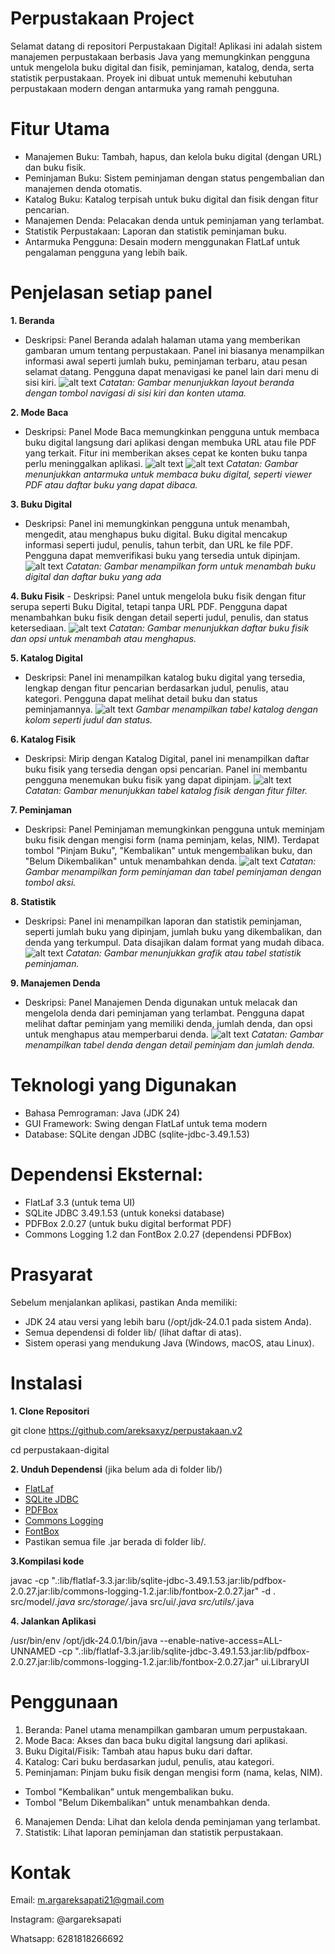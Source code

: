 # Perpustakaan Project
Selamat datang di repositori Perpustakaan Digital! Aplikasi ini adalah sistem manajemen perpustakaan berbasis Java yang memungkinkan pengguna untuk mengelola buku digital dan fisik, peminjaman, katalog, denda, serta statistik perpustakaan. Proyek ini dibuat untuk memenuhi kebutuhan perpustakaan modern dengan antarmuka yang ramah pengguna.
# Fitur Utama
- Manajemen Buku: Tambah, hapus, dan kelola buku digital (dengan URL) dan buku fisik.
- Peminjaman Buku: Sistem peminjaman dengan status pengembalian dan manajemen denda otomatis.
- Katalog Buku: Katalog terpisah untuk buku digital dan fisik dengan fitur pencarian.
- Manajemen Denda: Pelacakan denda untuk peminjaman yang terlambat.
- Statistik Perpustakaan: Laporan dan statistik peminjaman buku.
- Antarmuka Pengguna: Desain modern menggunakan FlatLaf untuk pengalaman pengguna yang lebih baik.
# Penjelasan setiap panel
**1. Beranda**
   - Deskripsi: Panel Beranda adalah halaman utama yang memberikan gambaran umum tentang perpustakaan. Panel ini biasanya menampilkan informasi awal seperti jumlah buku, peminjaman terbaru, atau pesan selamat datang. Pengguna dapat menavigasi ke panel lain dari menu di sisi kiri.
![alt text](https://github.com/areksaxyz/perpustakaan.v2/blob/main/foto/beranda.png?raw=true)
_Catatan: Gambar menunjukkan layout beranda dengan tombol navigasi di sisi kiri dan konten utama._

**2. Mode Baca**
- Deskripsi: Panel Mode Baca memungkinkan pengguna untuk membaca buku digital langsung dari aplikasi dengan membuka URL atau file PDF yang terkait. Fitur ini memberikan akses cepat ke konten buku tanpa perlu meninggalkan aplikasi.
![alt text](https://github.com/areksaxyz/perpustakaan.v2/blob/main/foto/modebaca.png?raw=true)
![alt text](https://github.com/areksaxyz/perpustakaan.v2/blob/main/foto/modebaca2.png?raw=true)
  _Catatan: Gambar menunjukkan antarmuka untuk membaca buku digital, seperti viewer PDF atau daftar buku yang dapat dibaca._

 **3. Buku Digital**
  - Deskripsi: Panel ini memungkinkan pengguna untuk menambah, mengedit, atau menghapus buku digital. Buku digital mencakup informasi seperti judul, penulis, tahun terbit, dan URL ke file PDF. Pengguna dapat memverifikasi buku yang tersedia untuk dipinjam.
![alt text](https://github.com/areksaxyz/perpustakaan.v2/blob/main/foto/BukuDigital.png?raw=true)
_Catatan: Gambar menampilkan form untuk menambah buku digital dan daftar buku yang ada_

**4. Buku Fisik**
    - Deskripsi: Panel untuk mengelola buku fisik dengan fitur serupa seperti Buku Digital, tetapi tanpa URL PDF. Pengguna dapat menambahkan buku fisik dengan detail seperti judul, penulis, dan status ketersediaan.
![alt text](https://github.com/areksaxyz/perpustakaan.v2/blob/main/foto/bukufisik.png?raw=true)
 _Catatan: Gambar menunjukkan daftar buku fisik dan opsi untuk menambah atau menghapus._

**5. Katalog Digital**
- Deskripsi: Panel ini menampilkan katalog buku digital yang tersedia, lengkap dengan fitur pencarian berdasarkan judul, penulis, atau kategori. Pengguna dapat melihat detail buku dan status peminjamannya.
![alt text](https://github.com/areksaxyz/perpustakaan.v2/blob/main/foto/katalog.png?raw=true)
_Gambar menampilkan tabel katalog dengan kolom seperti judul dan status._

**6. Katalog Fisik**
- Deskripsi: Mirip dengan Katalog Digital, panel ini menampilkan daftar buku fisik yang tersedia dengan opsi pencarian. Panel ini membantu pengguna menemukan buku fisik yang dapat dipinjam.
![alt text](https://github.com/areksaxyz/perpustakaan.v2/blob/main/foto/katalogfisik.png?raw=true)
_Catatan: Gambar menunjukkan tabel katalog fisik dengan fitur filter._

**7. Peminjaman**
- Deskripsi: Panel Peminjaman memungkinkan pengguna untuk meminjam buku fisik dengan mengisi form (nama peminjam, kelas, NIM). Terdapat tombol "Pinjam Buku", "Kembalikan" untuk mengembalikan buku, dan "Belum Dikembalikan" untuk menambahkan denda.
![alt text](https://github.com/areksaxyz/perpustakaan.v2/blob/main/foto/peminjaman.png?raw=true)
 _Catatan: Gambar menampilkan form peminjaman dan tabel peminjaman dengan tombol aksi._

**8. Statistik**
- Deskripsi: Panel ini menampilkan laporan dan statistik peminjaman, seperti jumlah buku yang dipinjam, jumlah buku yang dikembalikan, dan denda yang terkumpul. Data disajikan dalam format yang mudah dibaca.
![alt text](https://github.com/areksaxyz/perpustakaan.v2/blob/main/foto/riwayat.png?raw=true)
_Catatan: Gambar menunjukkan grafik atau tabel statistik peminjaman._

**9. Manajemen Denda**
- Deskripsi: Panel Manajemen Denda digunakan untuk melacak dan mengelola denda dari peminjaman yang terlambat. Pengguna dapat melihat daftar peminjam yang memiliki denda, jumlah denda, dan opsi untuk menghapus atau memperbarui denda.
![alt text](https://github.com/areksaxyz/perpustakaan.v2/blob/main/foto/manajemendenda.png?raw=true)
_Catatan: Gambar menampilkan tabel denda dengan detail peminjam dan jumlah denda._

# Teknologi yang Digunakan
- Bahasa Pemrograman: Java (JDK 24)
- GUI Framework: Swing dengan FlatLaf untuk tema modern
- Database: SQLite dengan JDBC (sqlite-jdbc-3.49.1.53)
# Dependensi Eksternal:
- FlatLaf 3.3 (untuk tema UI)
- SQLite JDBC 3.49.1.53 (untuk koneksi database)
- PDFBox 2.0.27 (untuk buku digital berformat PDF)
- Commons Logging 1.2 dan FontBox 2.0.27 (dependensi PDFBox) 
# Prasyarat
Sebelum menjalankan aplikasi, pastikan Anda memiliki:
- JDK 24 atau versi yang lebih baru (/opt/jdk-24.0.1 pada sistem Anda).
- Semua dependensi di folder lib/ (lihat daftar di atas).
- Sistem operasi yang mendukung Java (Windows, macOS, atau Linux).
# Instalasi
**1. Clone Repositori**
   
   git clone https://github.com/areksaxyz/perpustakaan.v2
   
   cd perpustakaan-digital
   
**2. Unduh Dependensi** (jika belum ada di folder lib/)
- [FlatLaf](https://mvnrepository.com/artifact/com.formdev/flatlaf/3.3)
- [SQLite JDBC](https://repo1.maven.org/maven2/org/xerial/sqlite-jdbc/3.49.1.0/sqlite-jdbc-3.49.1.0.jar)
- [PDFBox](https://mvnrepository.com/artifact/org.apache.pdfbox/pdfbox/2.0.27)
- [Commons Logging](https://mvnrepository.com/artifact/commons-logging/commons-logging/1.2)
- [FontBox](https://mvnrepository.com/artifact/org.apache.pdfbox/fontbox/2.0.27)
- Pastikan semua file .jar berada di folder lib/.

**3.Kompilasi kode**

javac -cp ".:lib/flatlaf-3.3.jar:lib/sqlite-jdbc-3.49.1.53.jar:lib/pdfbox-2.0.27.jar:lib/commons-logging-1.2.jar:lib/fontbox-2.0.27.jar" -d . src/model/*.java src/storage/*.java src/ui/*.java src/utils/*.java

**4. Jalankan Aplikasi**

/usr/bin/env /opt/jdk-24.0.1/bin/java --enable-native-access=ALL-UNNAMED -cp ".:lib/flatlaf-3.3.jar:lib/sqlite-jdbc-3.49.1.53.jar:lib/pdfbox-2.0.27.jar:lib/commons-logging-1.2.jar:lib/fontbox-2.0.27.jar" ui.LibraryUI

# Penggunaan
1. Beranda: Panel utama menampilkan gambaran umum perpustakaan.
2. Mode Baca: Akses dan baca buku digital langsung dari aplikasi.
3. Buku Digital/Fisik: Tambah atau hapus buku dari daftar.
4. Katalog: Cari buku berdasarkan judul, penulis, atau kategori.
5. Peminjaman: Pinjam buku fisik dengan mengisi form (nama, kelas, NIM).
- Tombol "Kembalikan" untuk mengembalikan buku.
- Tombol "Belum Dikembalikan" untuk menambahkan denda.
6. Manajemen Denda: Lihat dan kelola denda peminjaman yang terlambat.
7. Statistik: Lihat laporan peminjaman dan statistik perpustakaan.

# Kontak
Email: m.argareksapati21@gmail.com

Instagram: @argareksapati

Whatsapp: 6281818266692
